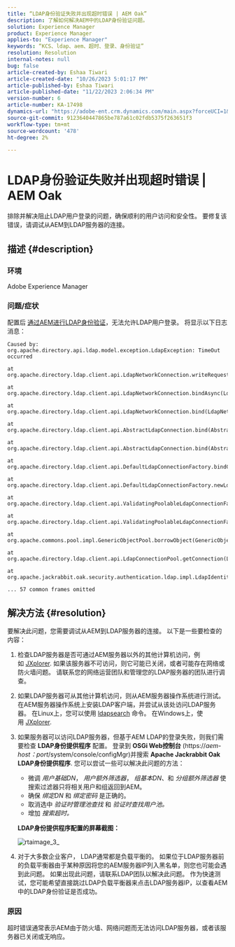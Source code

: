 ```yaml
---
title: “LDAP身份验证失败并出现超时错误 | AEM Oak”
description: 了解如何解决AEM中的LDAP身份验证问题。
solution: Experience Manager
product: Experience Manager
applies-to: "Experience Manager"
keywords: “KCS、ldap、aem、超时、登录、身份验证”
resolution: Resolution
internal-notes: null
bug: false
article-created-by: Eshaa Tiwari
article-created-date: "10/26/2023 5:01:17 PM"
article-published-by: Eshaa Tiwari
article-published-date: "11/22/2023 2:06:34 PM"
version-number: 6
article-number: KA-17498
dynamics-url: "https://adobe-ent.crm.dynamics.com/main.aspx?forceUCI=1&pagetype=entityrecord&etn=knowledgearticle&id=ab0c6943-2174-ee11-9ae7-6045bd0063aa"
source-git-commit: 9123640447865be787a61c02fdb5375f263651f3
workflow-type: tm+mt
source-wordcount: '478'
ht-degree: 2%

---
```


# LDAP身份验证失败并出现超时错误 | AEM Oak


排除并解决阻止LDAP用户登录的问题，确保顺利的用户访问和安全性。 要修复该错误，请调试从AEM到LDAP服务器的连接。

## 描述 {#description}


### <b>环境</b>

Adobe Experience Manager



### <b>问题/症状</b>

配置后 [通过AEM进行LDAP身份验证](https://experienceleague.adobe.com/docs/experience-manager-65/administering/security/ldap-config.html?lang=en)，无法允许LDAP用户登录。 将显示以下日志消息：


```
Caused by: org.apache.directory.api.ldap.model.exception.LdapException: TimeOut occurred

at org.apache.directory.ldap.client.api.LdapNetworkConnection.writeRequest(LdapNetworkConnection.java:4106)

at org.apache.directory.ldap.client.api.LdapNetworkConnection.bindAsync(LdapNetworkConnection.java:1290)

at org.apache.directory.ldap.client.api.LdapNetworkConnection.bind(LdapNetworkConnection.java:1188)

at org.apache.directory.ldap.client.api.AbstractLdapConnection.bind(AbstractLdapConnection.java:127)

at org.apache.directory.ldap.client.api.AbstractLdapConnection.bind(AbstractLdapConnection.java:112)

at org.apache.directory.ldap.client.api.DefaultLdapConnectionFactory.bindConnection(DefaultLdapConnectionFactory.java:64)

at org.apache.directory.ldap.client.api.DefaultLdapConnectionFactory.newLdapConnection(DefaultLdapConnectionFactory.java:107)

at org.apache.directory.ldap.client.api.ValidatingPoolableLdapConnectionFactory.makeObject(ValidatingPoolableLdapConnectionFactory.java:133)

at org.apache.directory.ldap.client.api.ValidatingPoolableLdapConnectionFactory.makeObject(ValidatingPoolableLdapConnectionFactory.java:59)

at org.apache.commons.pool.impl.GenericObjectPool.borrowObject(GenericObjectPool.java:1188)

at org.apache.directory.ldap.client.api.LdapConnectionPool.getConnection(LdapConnectionPool.java:123)

at org.apache.jackrabbit.oak.security.authentication.ldap.impl.LdapIdentityProvider.connect(LdapIdentityProvider.java:771)

... 57 common frames omitted
```



## 解决方法 {#resolution}


要解决此问题，您需要调试从AEM到LDAP服务器的连接。 以下是一些要检查的内容：

1. 检查LDAP服务器是否可通过AEM服务器以外的其他计算机访问，例如 [JXplorer](https://jxplorer.org/). 如果该服务器不可访问，则它可能已关闭，或者可能存在网络或防火墙问题。 请联系您的网络运营团队和管理您的LDAP服务器的团队进行调查。
2. 如果LDAP服务器可从其他计算机访问，则从AEM服务器操作系统进行测试。 在AEM服务器操作系统上安装LDAP客户端，并尝试从该处访问LDAP服务器。 在Linux上，您可以使用 [ldapsearch](https://access.redhat.com/documentation/en-us/red_hat_directory_server/11/html/administration_guide/examples-of-common-ldapsearches) 命令。 在Windows上，使用 [JXplorer](https://jxplorer.org/).
3. 如果服务器可以访问LDAP服务器，但基于AEM LDAP的登录失败，则我们需要检查 <b>LDAP身份提供程序</b> 配置。 登录到 <b>OSGi Web控制台</b> (https://*aem-host：port*/system/console/configMgr)并搜索 <b>Apache Jackrabbit Oak LDAP身份提供程序</b>. 您可以尝试一些可以解决此问题的方法：

   - 微调 *用户基础DN*， *用户额外筛选器*， *组基本DN*、和 *分组额外筛选器* 使搜索过滤器只将相关用户和组返回到AEM。
   - 确保 *绑定DN* 和 *绑定密码* 是正确的。
   - 取消选中 *验证时管理池查找* 和 *验证时查找用户池。*
   - 增加 *搜索超时。*

   <b>LDAP身份提供程序配置的屏幕截图：</b>


   ![rtaimage_3_](https://helpx.adobe.com/content/dam/help/en/experience-manager/kb/LDAP-error/jcr%3acontent/main-pars/image/rtaimage_3_.png "rtaimage_3_")
4. 对于大多数企业客户， LDAP通常都是负载平衡的。 如果位于LDAP服务器前的负载平衡器由于某种原因将您的AEM服务器IP列入黑名单，则您也可能会遇到此问题。 如果出现此问题，请联系LDAP团队以解决此问题。 作为快速测试，您可能希望直接跳过LDAP负载平衡器来点击LDAP服务器IP，以查看AEM中的LDAP身份验证是否成功。


### <b>原因</b>

超时错误通常表示AEM由于防火墙、网络问题而无法访问LDAP服务器，或者该服务器已关闭或无响应。
